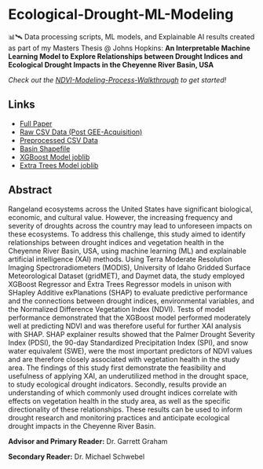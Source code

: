 # Ecological-Drought-ML-Modeling
📊🛰️ Data processing scripts, ML models, and Explainable AI results created as part of my Masters Thesis @ Johns Hopkins: **An Interpretable Machine Learning Model to Explore Relationships between Drought Indices and Ecological Drought Impacts in the Cheyenne River Basin, USA**

*Check out the <a href="https://github.com/anniebritton/Ecological-Drought-ML-Modeling/blob/main/NDVI_Modeling_Process_Walkthrough.ipynb"> NDVI-Modeling-Process-Walkthrough</a> to get started!*

## Links
- <a href="https://jscholarship.library.jhu.edu/handle/1774.2/68152"> Full Paper</a>
- <a href="https://drive.google.com/file/d/1yyk9-pplgeJCpb-upcfCP5oKQ2adIGhh/view?usp=share_link">Raw CSV Data (Post GEE-Acquisition)</a>
- <a href="https://drive.google.com/file/d/1r8hypfobqIRzTW_dCkcw36KLBlmPfArG/view?usp=share_link">Preprocessed CSV Data</a>
- <a href="https://drive.google.com/drive/folders/1xZtnHrp0XPtGvsER1OYK7yXf3AZV5u3m?usp=share_link">Basin Shapefile</a>
- <a href="https://drive.google.com/file/d/1-O6lCNbtBtaxyqlMFqPIm_IphcBqMmh8/view?usp=sharing">XGBoost Model joblib</a>
- <a href="https://drive.google.com/file/d/1-EjVIQWNrrX7kMeXGweepLh_w69A0Nzk/view?usp=share_link">Extra Trees Model joblib</a>

## Abstract 

Rangeland ecosystems across the United States have significant biological, economic, and cultural value. However, the increasing frequency and severity of droughts across the country may lead to unforeseen impacts on these ecosystems. To address this challenge, this study aimed to identify relationships between drought indices and vegetation health in the Cheyenne River Basin, USA, using machine learning (ML) and explainable artificial intelligence (XAI) methods. Using Terra Moderate Resolution Imaging Spectroradiometers (MODIS), University of Idaho Gridded Surface Meteorological Dataset (gridMET), and Daymet data, the study employed XGBoost Regressor and Extra Trees Regressor models in unison with SHapley Additive exPlanations (SHAP) to evaluate predictive performance and the connections between drought indices, environmental variables, and the Normalized Difference Vegetation Index (NDVI). Tests of model performance demonstrated that the XGBoost model performed moderately well at predicting NDVI and was therefore useful for further XAI analysis with SHAP. SHAP explainer results showed that the Palmer Drought Severity Index (PDSI), the 90-day Standardized Precipitation Index (SPI), and snow water equivalent (SWE), were the most important predictors of NDVI values and are therefore closely associated with vegetation health in the study area. The findings of this study first demonstrate the feasibility and usefulness of applying XAI, an underutilized method in the drought space, to study ecological drought indicators. Secondly, results provide an understanding of which commonly used drought indices correlate with effects on vegetation health in the study area, as well as the specific directionality of these relationships. These results can be used to inform drought research and monitoring practices and anticipate ecological drought impacts in the Cheyenne River Basin. 

**Advisor and Primary Reader:** Dr. Garrett Graham

**Secondary Reader:** Dr. Michael Schwebel
